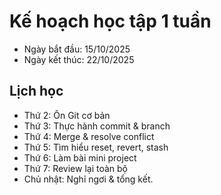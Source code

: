 # Kế hoạch học tập 1 tuần
- Ngày bắt đầu: 15/10/2025
- Ngày kết thúc: 22/10/2025

## Lịch học
- Thứ 2: Ôn Git cơ bản
- Thứ 3: Thực hành commit & branch
- Thứ 4: Merge & resolve conflict
- Thứ 5: Tìm hiểu reset, revert, stash
- Thứ 6: Làm bài mini project
- Thứ 7: Review lại toàn bộ
- Chủ nhật: Nghỉ ngơi & tổng kết.
